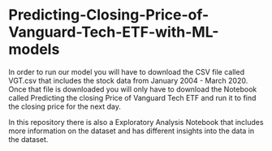 # Predicting-Closing-Price-of-Vanguard-Tech-ETF-with-ML-models

In order to run our model you will have to download the CSV file called VGT.csv that includes the stock data from January 2004 - March 2020. Once that file is downloaded you will only have to download the Notebook called Predicting the closing Price of Vanguard Tech ETF and run it to find the closing price for the next day. 

In this repository there is also a Exploratory Analysis Notebook that includes more information on the dataset and has different insights into the data in the dataset. 
